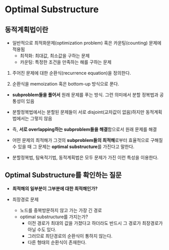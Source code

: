 # Optimal Substructure



## 동적계획법이란

- 일반적으로 최적화문제(optimization problem)  혹은 카운팅(counting) 문제에 적용됨
  - 최적화: 최대값, 최소값을 구하는 문제
  - 카운팅: 특정한 조건을 만족하는 해를 구하는 문제

1. 주어진 문제에 대한 순환식(recurrence equation)을 정의한다.

2. 순환식을 memoization 혹은 bottom-up 방식으로 푼다.

- **subproblem들을 풀어서** 원래 문제를 푸는 방식. 그런 의미에서 분할 정복법과 공통성이 있음

- 분할정복법에서는 분할된 문제들이 서로 disjoint(교차값이 없음)하지만 동적계획법에서는 그렇지 않음

- 즉, **서로 overlapping하는 subproblem들을 해결**함으로서 원래 문제를 해결



- 어떤 문제의 최적해가 그것의 **subproblem들의 최적해**로부터 효율적으로 구해질 수 있을 때 그 문제는 **optimal substructure**를 가진다고 말한다.
- 분할정복법, 탐욕적기법, 동적계획법은 모두 문제가 가진 이런 특성을 이용한다.



## Optimal Substructure를 확인하는 질문

- **최적해의 일부분이 그부분에 대한 최적해인가?**



- 최장경로 문제
  - 노드를 중복방문하지 않고 가는 가장 긴 경로
  - optimal substructure를 가지는가?
    - 이전 경로가 최대의 값을 가졌다고 하더라도 반드시 그 경로가 최장경로가 아닐 수도 있다.
    - 그러므로 최단경로의 순환식이 통하지 않는다.
    - 다른 형태의 순환식이 존재한다.